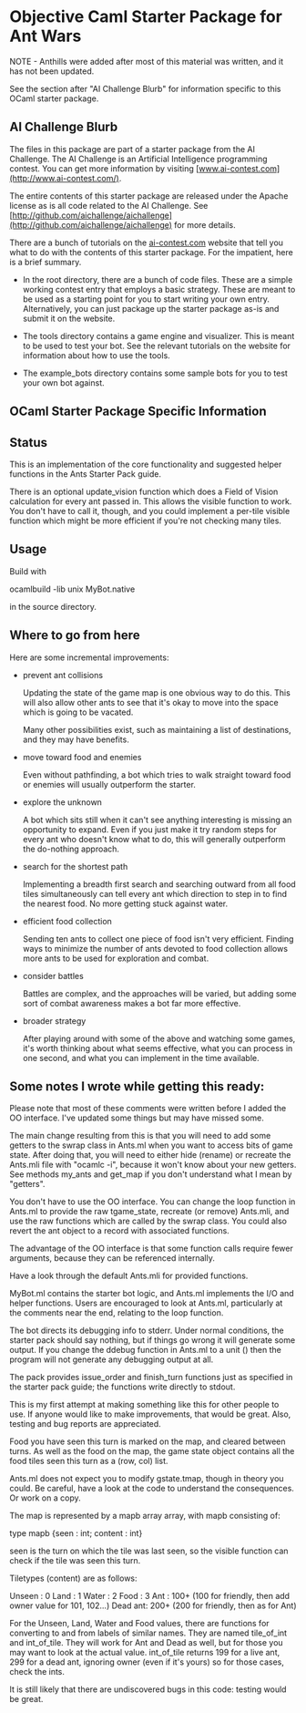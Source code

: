 # Objective Caml Starter Package for Ant Wars

NOTE - Anthills were added after most of this material was written, and it
has not been updated.

See the section after "AI Challenge Blurb" for information
specific to this OCaml starter package.


## AI Challenge Blurb

The files in this package are part of a starter package from the
AI Challenge. The AI Challenge is an Artificial
Intelligence programming contest. You can get more information by
visiting [www.ai-contest.com](http://www.ai-contest.com/).

The entire contents of this starter package are released under the
Apache license as is all code related to the AI Challenge. See
[http://github.com/aichallenge/aichallenge](http://github.com/aichallenge/aichallenge) for more details.

There are a bunch of tutorials on the [ai-contest.com](http://ai-contest.com/)
website that tell you what to do with the contents of this starter
package. For the impatient, here is a brief summary.

* In the root directory, there are a bunch of code files. These are a
  simple working contest entry that employs a basic strategy. These
  are meant to be used as a starting point for you to start writing
  your own entry.  Alternatively, you can just package up the starter
  package as-is and submit it on the website.

* The tools directory contains a game engine and visualizer. This is
  meant to be used to test your bot. See the relevant tutorials on the
  website for information about how to use the tools.

* The example_bots directory contains some sample bots for you to test
  your own bot against.


## OCaml Starter Package Specific Information

## Status

This is an implementation of the core functionality and suggested helper 
functions in the Ants Starter Pack guide.

There is an optional update_vision function which does a Field of Vision 
calculation for every ant passed in. This allows the visible function to 
work. You don't have to call it, though, and you could implement a 
per-tile visible function which might be more efficient if you're not 
checking many tiles. 

## Usage

Build with

   ocamlbuild -lib unix MyBot.native

in the source directory.

## Where to go from here

Here are some incremental improvements:

 * prevent ant collisions

   Updating the state of the game map is one obvious way to do this.
This will also allow other ants to see that it's okay to move into the
space which is going to be vacated.

   Many other possibilities exist, such as maintaining a list of
destinations, and they may have benefits.

 * move toward food and enemies

   Even without pathfinding, a bot which tries to walk straight toward
food or enemies will usually outperform the starter.

 * explore the unknown

   A bot which sits still when it can't see anything interesting is
missing an opportunity to expand. Even if you just make it try random
steps for every ant who doesn't know what to do, this will generally
outperform the do-nothing approach.

 * search for the shortest path

   Implementing a breadth first search and searching outward from all
food tiles simultaneously can tell every ant which direction to step in
to find the nearest food. No more getting stuck against water.

 * efficient food collection

   Sending ten ants to collect one piece of food isn't very efficient.
Finding ways to minimize the number of ants devoted to food collection
allows more ants to be used for exploration and combat.

 * consider battles

   Battles are complex, and the approaches will be varied, but adding
some sort of combat awareness makes a bot far more effective.

 * broader strategy

   After playing around with some of the above and watching some games, 
it's worth thinking about what seems effective, what you can process in 
one second, and what you can implement in the time available.

## Some notes I wrote while getting this ready:

Please note that most of these comments were written before I added the 
OO interface. I've updated some things but may have missed some.

The main change resulting from this is that you will need to add some 
getters to the swrap class in Ants.ml when you want to access bits of 
game state. After doing that, you will need to either hide (rename) or 
recreate the Ants.mli file with "ocamlc -i", because it won't know 
about your new getters. See methods my_ants and get_map if you don't 
understand what I mean by "getters".

You don't have to use the OO interface. You can change the loop function 
in Ants.ml to provide the raw tgame_state, recreate (or remove) 
Ants.mli, and use the raw functions which are called by the swrap class. 
You could also revert the ant object to a record with associated 
functions.

The advantage of the OO interface is that some function calls require 
fewer arguments, because they can be referenced internally.

Have a look through the default Ants.mli for provided functions.

MyBot.ml contains the starter bot logic, and Ants.ml implements the I/O 
and helper functions. Users are encouraged to look at Ants.ml, 
particularly at the comments near the end, relating to the loop 
function.

The bot directs its debugging info to stderr. Under normal conditions, 
the starter pack should say nothing, but if things go wrong it will 
generate some output. If you change the ddebug function in Ants.ml to a 
unit () then the program will not generate any debugging output at all.

The pack provides issue_order and finish_turn functions just as 
specified in the starter pack guide; the functions write directly to 
stdout. 

This is my first attempt at making something like this for other people 
to use. If anyone would like to make improvements, that would be great. 
Also, testing and bug reports are appreciated.

Food you have seen this turn is marked on the map, and cleared between 
turns. As well as the food on the map, the game state object contains 
all the food tiles seen this turn as a (row, col) list.

Ants.ml does not expect you to modify gstate.tmap, though in theory you 
could. Be careful, have a look at the code to understand the 
consequences. Or work on a copy.

The map is represented by a mapb array array, with mapb consisting of:

type mapb {seen : int; content : int}

seen is the turn on which the tile was last seen, so the visible 
function can check if the tile was seen this turn.

Tiletypes (content) are as follows:

Unseen 	: 0
Land	: 1
Water	: 2
Food	: 3
Ant	: 100+ (100 for friendly, then add owner value for 101, 102...)
Dead ant: 200+ (200 for friendly, then as for Ant)

For the Unseen, Land, Water and Food values, there are functions for 
converting to and from labels of similar names. They are named 
tile_of_int and int_of_tile. They will work for Ant and Dead as well, 
but for those you may want to look at the actual value. int_of_tile 
returns 199 for a live ant, 299 for a dead ant, ignoring owner (even if 
it's yours) so for those cases, check the ints.

It is still likely that there are undiscovered bugs in this code: 
testing would be great.
